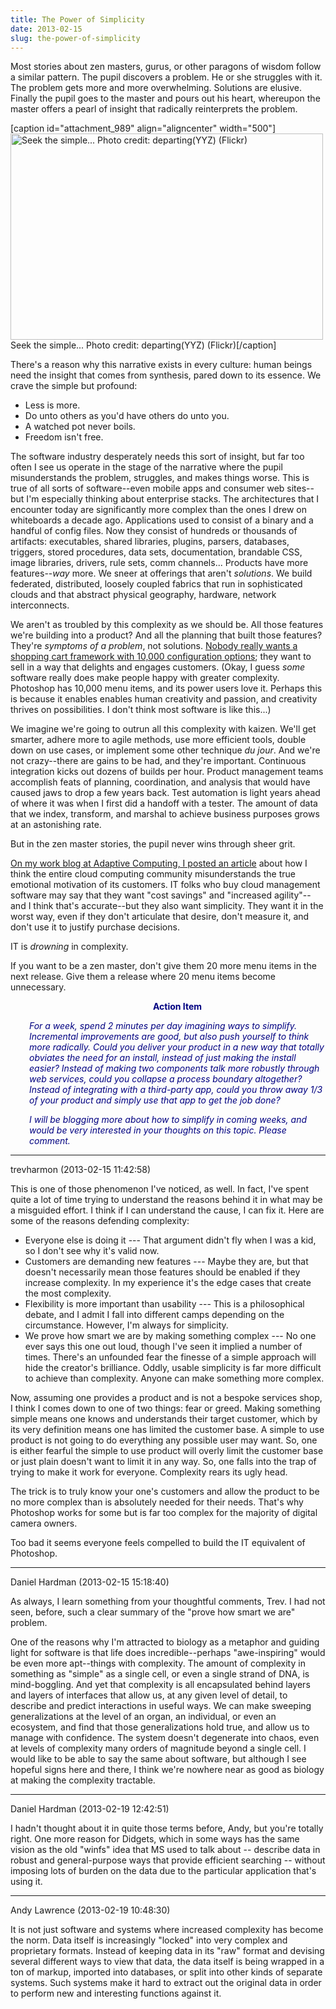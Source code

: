 ```yaml
---
title: The Power of Simplicity
date: 2013-02-15
slug: the-power-of-simplicity
---
```


Most stories about zen masters, gurus, or other paragons of wisdom follow a similar pattern. The pupil discovers a problem. He or she struggles with it. The problem gets more and more overwhelming. Solutions are elusive. Finally the pupil goes to the master and pours out his heart, whereupon the master offers a pearl of insight that radically reinterprets the problem.

[caption id="attachment_989" align="aligncenter" width="500"]<a href="http://www.flickr.com/photos/departingyyz/6858912596/"><img class="size-full wp-image-989 " alt="Seek the simple... Photo credit: departing(YYZ) (Flickr)" src="http://codecraft.co/wp-content/uploads/2013/02/screen-shot-2013-02-14-at-10-12-29-pm.png" width="500" height="330" /></a> Seek the simple... Photo credit: departing(YYZ) (Flickr)[/caption]

There's a reason why this narrative exists in every culture: human beings need the insight that comes from synthesis, pared down to its essence. We crave the simple but profound:
<ul>
	<li>Less is more.</li>
	<li>Do unto others as you'd have others do unto you.</li>
	<li>A watched pot never boils.</li>
	<li>Freedom isn't free.</li>
</ul>
The software industry desperately needs this sort of insight, but far too often I see us operate in the stage of the narrative where the pupil misunderstands the problem, struggles, and makes things worse. <!--more-->This is true of all sorts of software--even mobile apps and consumer web sites--but I'm especially thinking about enterprise stacks. The architectures that I encounter today are significantly more complex than the ones I drew on whiteboards a decade ago. Applications used to consist of a binary and a handful of config files. Now they consist of hundreds or thousands of artifacts: executables, shared libraries, plugins, parsers, databases, triggers, stored procedures, data sets, documentation, brandable CSS, image libraries, drivers, rule sets, comm channels... Products have more features--<em>way</em> more. We sneer at offerings that aren't <em>solutions</em>. We build federated, distributed, loosely coupled fabrics that run in sophisticated clouds and that abstract physical geography, hardware, network interconnects.

We aren't as troubled by this complexity as we should be. All those features we're building into a product? And all the planning that built those features? They're <em>symptoms of a problem</em>, not solutions. <a title="Flexibility is No Virtue" href="flexibility-is-no-virtue.md">Nobody really wants a shopping cart framework with 10,000 configuration options</a>; they want to sell in a way that delights and engages customers. (Okay, I guess <em>some</em> software really does make people happy with greater complexity. Photoshop has 10,000 menu items, and its power users love it. Perhaps this is because it enables enables human creativity and passion, and creativity thrives on possibilities. I don't think most software is like this...)

We imagine we're going to outrun all this complexity with kaizen. We'll get smarter, adhere more to agile methods, use more efficient tools, double down on use cases, or implement some other technique <em>du jour</em>. And we're not crazy--there are gains to be had, and they're important. Continuous integration kicks out dozens of builds per hour. Product management teams accomplish feats of planning, coordination, and analysis that would have caused jaws to drop a few years back. Test automation is light years ahead of where it was when I first did a handoff with a tester. The amount of data that we index, transform, and marshal to achieve business purposes grows at an astonishing rate.

But in the zen master stories, the pupil never wins through sheer grit.

<a href="https://www.adaptivecomputing.com/simiplicty-clouds-hidden-value-proposition/" target="_blank">On my work blog at Adaptive Computing, I posted an article</a> about how I think the entire cloud computing community misunderstands the true emotional motivation of its customers. IT folks who buy cloud management software may say that they want "cost savings" and "increased agility"--and I think that's accurate--but they also want simplicity. They want it in the worst way, even if they don't articulate that desire, don't measure it, and don't use it to justify purchase decisions.

IT is <em>drowning</em> in complexity.

If you want to be a zen master, don't give them 20 more menu items in the next release. Give them a release where 20 menu items become unnecessary.
<p style="padding-left:30px;text-align:center;"><strong><span style="color:#000080;">Action Item</span></strong></p>
<p style="padding-left:30px;"><em><span style="color:#000080;">For a week, spend 2 minutes per day imagining ways to simplify. Incremental improvements are good, but also push yourself to think more radically. Could you deliver your product in a new way that totally obviates the need for an install, instead of just making the install easier? Instead of making two components talk more robustly through web services, could you collapse a process boundary altogether? Instead of integrating with a third-party app, could you throw away 1/3 of your product and simply use that app to get the job done?</span></em></p>
<p style="padding-left:30px;"><em><span style="color:#000080;">I will be blogging more about how to simplify in coming weeks, and would be very interested in your thoughts on this topic. Please comment.</span></em></p>



---

trevharmon (2013-02-15 11:42:58)

This is one of those phenomenon I've noticed, as well. In fact, I've spent quite a lot of time trying to understand the reasons behind it in what may be a misguided effort. I think if I can understand the cause, I can fix it. Here are some of the reasons defending complexity:

- Everyone else is doing it --- That argument didn't fly when I was a kid, so I don't see why it's valid now.
- Customers are demanding new features --- Maybe they are, but that doesn't necessarily mean those features should be enabled if they increase complexity. In my experience it's the edge cases that create the most complexity.
- Flexibility is more important than usability --- This is a philosophical debate, and I admit I fall into different camps depending on the circumstance. However, I'm always for simplicity.
- We prove how smart we are by making something complex --- No one ever says this one out loud, though I've seen it implied a number of times. There's an unfounded fear the finesse of a simple approach will hide the creator's brilliance. Oddly, usable simplicity is far more difficult to achieve than complexity. Anyone can make something more complex.

Now, assuming one provides a product and is not a bespoke services shop, I think I comes down to one of two things: fear or greed. Making something simple means one knows and understands their target customer, which by its very definition means one has limited the customer base. A simple to use product is not going to do everything any possible user may want. So, one is either fearful the simple to use product will overly limit the customer base or just plain doesn't want to limit it in any way. So, one falls into the trap of trying to make it work for everyone. Complexity rears its ugly head.

The trick is to truly know your one's customers and allow the product to be no more complex than is absolutely needed for their needs. That's why Photoshop works for some but is far too complex for the majority of digital camera owners.

Too bad it seems everyone feels compelled to build the IT equivalent of Photoshop.

---

Daniel Hardman (2013-02-15 15:18:40)

As always, I learn something from your thoughtful comments, Trev. I had not seen, before, such a clear summary of the "prove how smart we are" problem.

One of the reasons why I'm attracted to biology as a metaphor and guiding light for software is that life does incredible--perhaps "awe-inspiring" would be even more apt--things with complexity. The amount of complexity in something as "simple" as a single cell, or even a single strand of DNA, is mind-boggling. And yet that complexity is all encapsulated behind layers and layers of interfaces that allow us, at any given level of detail, to describe and predict interactions in useful ways. We can make sweeping generalizations at the level of an organ, an individual, or even an ecosystem, and find that those generalizations hold true, and allow us to manage with confidence. The system doesn't degenerate into chaos, even at levels of complexity many orders of magnitude beyond a single cell. I would like to be able to say the same about software, but although I see hopeful signs here and there, I think we're nowhere near as good as biology at making the complexity tractable.

---

Daniel Hardman (2013-02-19 12:42:51)

I hadn't thought about it in quite those terms before, Andy, but you're totally right. One more reason for Didgets, which in some ways has the same vision as the old "winfs" idea that MS used to talk about -- describe data in robust and general-purpose ways that provide efficient searching -- without imposing lots of burden on the data due to the particular application that's using it.

---

Andy Lawrence (2013-02-19 10:48:30)

It is not just software and systems where increased complexity has become the norm. Data itself is increasingly "locked" into very complex and proprietary formats. Instead of keeping data in its "raw" format and devising several different ways to view that data, the data itself is being wrapped in a ton of markup, imported into databases, or split into other kinds of separate systems. Such systems make it hard to extract out the original data in order to perform new and interesting functions against it.











